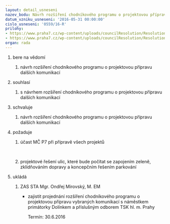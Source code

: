 ```yaml
---
layout: detail_usneseni
nazev_bodu: Návrh rozšíření chodníkového programu o projektovou přípravu dalších komunikací
datum_vzniku_usneseni: '2016-05-31 00:00:00'
cislo_usneseni: '0559/16-R'
prilohy:
- https://www.praha7.cz/wp-content/uploads/councilResolution/Resolutions/27780/export/Duvodova_zprava691200~66935.docx
- https://www.praha7.cz/wp-content/uploads/councilResolution/Resolutions/27780/export/export~298567.pdf
organ: rada
---
```

<ol class="urzList_view" id="urzList">
<li class="urzClass1" id=""><span name="1">bere na vědomí</span>
<ol class="urzOlClass">
<li class="urzClass2" style="TEXT-ALIGN: left" id=""><span><p>návrh rozšíření chodníkového programu o projektovou přípravu dalších komunikací</p></span></li></ol></li>
<li class="urzClass1" id=""><span name="26">souhlasí</span>
<ol class="urzOlClass">
<li class="urzClass2" style="TEXT-ALIGN: left" id=""><span><p>s návrhem rozšíření chodníkového programu o projektovou přípravu dalších komunikací</p></span></li></ol></li>
<li class="urzClass1" id=""><span name="24">schvaluje</span>
<ol class="urzOlClass">
<li class="urzClass2" style="TEXT-ALIGN: left" id=""><span><p>návrh rozšíření chodníkového programu o projektovou přípravu dalších komunikací</p></span></li></ol></li>
<li id="" class="urzClass1"><span name="62">požaduje</span><ol class="urzOlClass"><li style="text-align: left;" id="" class="urzClass2"><span><p>účast MČ P7 při přípravě všech projektů<br></p><p><br></p></span></li><li style="text-align: left;" id="" class="urzClass2"><span><p>projektové řešení ulic, které bude počítat se zapojením zeleně, zklidňováním dopravy a koncepčním řešením parkování</p></span></li></ol></li><li class="urzClass1" id="urzUkoly"><span name="1">ukládá</span><ol class="urzOlClass"><li class="urzClass2"><span><p>ZAS STA Mgr. Ondřej Mirovský, M. EM</p></span><ul class="urzUlClass"><li class="urzClass3"><span><p>zajistit projednání rozšíření chodníkového programu o projektovou přípravu vybraných komunikací s náměstkem primátorky Dolínkem a příslušným odborem TSK hl. m. Prahy</p></span><span class="urzUkolTermin">  Termín:&nbsp;30.6.2016</span></li></ul></li></ol></li></ol>